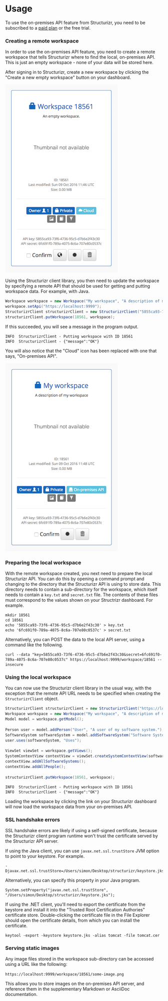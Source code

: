 # Usage

To use the on-premises API feature from Structurizr, you need to be subscribed to a [paid plan](https://structurizr.com/pricing) or the free trial.

### Creating a remote workspace

In order to use the on-premises API feature, you need to create a remote workspace that tells Structurizr where to find the local, on-premises API. This is just an empty workspace - none of your data will be stored here.

After signing in to Structurizr, create a new workspace by clicking the "Create a new empty workspace" button on your dashboard.

![An empty, cloud-based workspace](empty-workspace-1.png)

Using the Structurizr client library, you then need to update the workspace by specifying a remote API that should be used for getting and putting workspace data. For example, with Java.

```java
Workspace workspace = new Workspace("My workspace", "A description of my workspace");
workspace.setApi("https://localhost:9999");
StructurizrClient structurizrClient = new StructurizrClient("5855ca93-73f6-4736-95c5-d7b6e2f43c30", "6fc691f0-789a-4075-8c6a-707e80c0537c");
structurizrClient.putWorkspace(18561, workspace);
```

If this succeeded, you will see a message in the program output.

```
INFO  StructurizrClient - Putting workspace with ID 18561
INFO  StructurizrClient - {"message":"OK"}
```

You will also notice that the "Cloud" icon has been replaced with one that says, "On-premises API". 

![An empty, on-premises workspace](empty-workspace-2.png)

### Preparing the local workspace

With the remote workspace created, you next need to prepare the local Structurizr API. You can do this by opening a command prompt and changing to the directory that the Structurizr API is using to store data. This directory needs to contain a sub-directory for the workspace, which itself needs to contain a ```key.txt``` and ```secret.txt``` file. The contents of these files must correspond to the values shown on your Structrizr dashboard. For example.

```
mkdir 18561
cd 18561
echo '5855ca93-73f6-4736-95c5-d7b6e2f43c30' > key.txt
echo '6fc691f0-789a-4075-8c6a-707e80c0537c' > secret.txt
```

Alternatively, you can POST the data to the local API server, using a command like the following.

```
curl --data "key=5855ca93-73f6-4736-95c5-d7b6e2f43c30&secret=6fc691f0-789a-4075-8c6a-707e80c0537c" https://localhost:9999/workspace/18561 --insecure
```

### Using the local workspace

You can now use the Structurizr client library in the usual way, with the exception that the remote API URL needs to be specified when creating the ```StructurizrClient``` object.

```java
StructurizrClient structurizrClient = new StructurizrClient("https://localhost:9999", "5855ca93-73f6-4736-95c5-d7b6e2f43c30", "6fc691f0-789a-4075-8c6a-707e80c0537c");
Workspace workspace = new Workspace("My workspace", "A description of my workspace");
Model model = workspace.getModel();

Person user = model.addPerson("User", "A user of my software system.");
SoftwareSystem softwareSystem = model.addSoftwareSystem("Software System", "My software system.");
user.uses(softwareSystem, "Uses");

ViewSet viewSet = workspace.getViews();
SystemContextView contextView = viewSet.createSystemContextView(softwareSystem, "Context", "A description of this diagram.");
contextView.addAllSoftwareSystems();
contextView.addAllPeople();

structurizrClient.putWorkspace(18561, workspace);
```

```
INFO  StructurizrClient - Putting workspace with ID 18561
INFO  StructurizrClient - {"message":"OK"}
```

Loading the workspace by clicking the link on your Structurizr dashboard will now load the workspace data from your on-premises API.

### SSL handshake errors

SSL handshake errors are likely if using a self-signed certificate, because the Structurizr client program runtime won't trust the certificate served by the Structurizr API server.

If using the Java client, you can use ```javax.net.ssl.trustStore``` JVM option to point to your keystore. For example.

```
-Djavax.net.ssl.trustStore=/Users/simon/Desktop/structurizr/keystore.jks
```

Alternatively, you can specify this property in your Java program.

```
System.setProperty("javax.net.ssl.trustStore", "/Users/simon/Desktop/structurizr/keystore.jks");
```

If using the .NET client, you'll need to export the certificate from the keystore and install it into the "Trusted Root Certification Authories" certificate store. Double-clicking the certificate file in the File Explorer should open the certificate details, from which you can install the certificate.

```
keytool -export -keystore keystore.jks -alias tomcat -file tomcat.cer
```

### Serving static images

Any image files stored in the workspace sub-directory can be accessed using a URL like the following:

```https://localhost:9999/workspace/18561/some-image.png```

This allows you to store images on the on-premises API server, and reference them in the supplementary Markdown or AsciiDoc documentation.